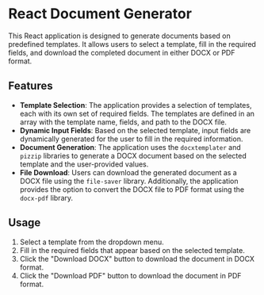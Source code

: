 # React Document Generator

This React application is designed to generate documents based on predefined templates. It allows users to select a template, fill in the required fields, and download the completed document in either DOCX or PDF format.

## Features

- **Template Selection**: The application provides a selection of templates, each with its own set of required fields. The templates are defined in an array with the template name, fields, and path to the DOCX file.
- **Dynamic Input Fields**: Based on the selected template, input fields are dynamically generated for the user to fill in the required information.
- **Document Generation**: The application uses the `docxtemplater` and `pizzip` libraries to generate a DOCX document based on the selected template and the user-provided values.
- **File Download**: Users can download the generated document as a DOCX file using the `file-saver` library. Additionally, the application provides the option to convert the DOCX file to PDF format using the `docx-pdf` library.

## Usage

1. Select a template from the dropdown menu.
2. Fill in the required fields that appear based on the selected template.
3. Click the "Download DOCX" button to download the document in DOCX format.
4. Click the "Download PDF" button to download the document in PDF format.

